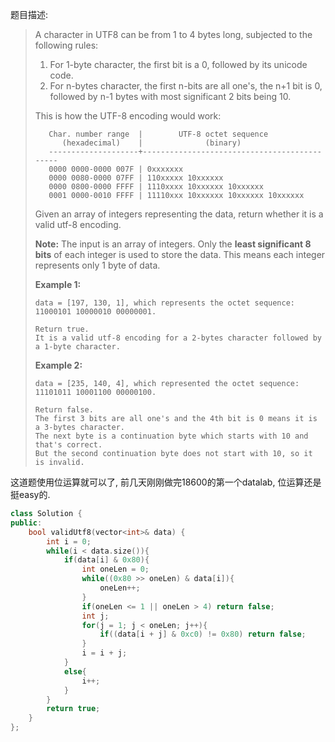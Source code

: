 题目描述:

> A character in UTF8 can be from 1 to 4 bytes long, subjected to the following rules:
>
> 1. For 1-byte character, the first bit is a 0, followed by its unicode code.
> 2. For n-bytes character, the first n-bits are all one's, the n+1 bit is 0, followed by n-1 bytes with most significant 2 bits being 10.
>
> This is how the UTF-8 encoding would work:
>
> ```
>    Char. number range  |        UTF-8 octet sequence
>       (hexadecimal)    |              (binary)
>    --------------------+---------------------------------------------
>    0000 0000-0000 007F | 0xxxxxxx
>    0000 0080-0000 07FF | 110xxxxx 10xxxxxx
>    0000 0800-0000 FFFF | 1110xxxx 10xxxxxx 10xxxxxx
>    0001 0000-0010 FFFF | 11110xxx 10xxxxxx 10xxxxxx 10xxxxxx
>
> ```
>
> Given an array of integers representing the data, return whether it is a valid utf-8 encoding.
>
> **Note:**
> The input is an array of integers. Only the **least significant 8 bits** of each integer is used to store the data. This means each integer represents only 1 byte of data.
>
> **Example 1:**
>
> ```
> data = [197, 130, 1], which represents the octet sequence: 11000101 10000010 00000001.
>
> Return true.
> It is a valid utf-8 encoding for a 2-bytes character followed by a 1-byte character.
>
> ```
>
> **Example 2:**
>
> ```
> data = [235, 140, 4], which represented the octet sequence: 11101011 10001100 00000100.
>
> Return false.
> The first 3 bits are all one's and the 4th bit is 0 means it is a 3-bytes character.
> The next byte is a continuation byte which starts with 10 and that's correct.
> But the second continuation byte does not start with 10, so it is invalid.
> ```

这道题使用位运算就可以了, 前几天刚刚做完18600的第一个datalab, 位运算还是挺easy的.

```c++
class Solution {
public:
    bool validUtf8(vector<int>& data) {
        int i = 0;
        while(i < data.size()){
            if(data[i] & 0x80){
                int oneLen = 0;
                while((0x80 >> oneLen) & data[i]){
                    oneLen++;
                }
                if(oneLen <= 1 || oneLen > 4) return false;
                int j;
                for(j = 1; j < oneLen; j++){
                    if((data[i + j] & 0xc0) != 0x80) return false;
                }
                i = i + j;
            }
            else{
                i++;
            }
        }
        return true;
    }
};
```

